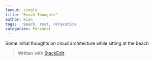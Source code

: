 ```yaml
---
layout: single
title: “Beach Thoughts”
author: Rian  
tags:  'Beach, rest, relaxation'  
categories: Personal
---
```

Some initial thoughts on cloud architecture while sitting at the beach
> Written with [StackEdit](https://stackedit.io/).
<!--stackedit_data:
eyJwcm9wZXJ0aWVzIjoidGl0bGU6IEJlYWNoIFRob3VnaHRzXG
5hdXRob3I6IFJpYW5cbnRhZ3M6ICdCZWFjaCwgcmVzdCwgcmVs
YXhhdGlvbidcbmNhdGVnb3JpZXM6IFBlcnNvbmFsXG5leHRlbn
Npb25zOlxuICBwcmVzZXQ6IHplcm9cbiIsImhpc3RvcnkiOlst
NTkxMzk1NzIxLC0zOTc1ODEyMTQsLTM5NzU4MTIxNCwyMDM4OT
I4NjU5LDEyNjcwMTE1NzFdfQ==
-->